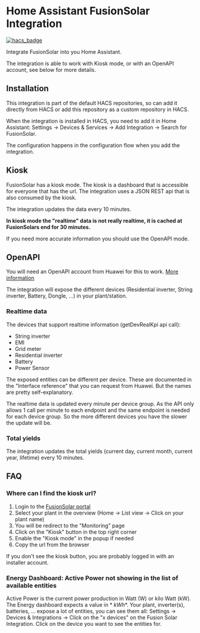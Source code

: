 # Home Assistant FusionSolar Integration

[![hacs_badge](https://img.shields.io/badge/HACS-Default-41BDF5.svg)](https://github.com/hacs/integration)

Integrate FusionSolar into you Home Assistant.

The integration is able to work with Kiosk mode, or with an OpenAPI account, see below for more details.

## Installation

This integration is part of the default HACS repositories, so can add it directly from HACS or add this repository as a
custom repository in HACS.

When the integration is installed in HACS, you need to add it in Home Assistant: Settings → Devices & Services → Add
Integration → Search for FusionSolar.

The configuration happens in the configuration flow when you add the integration.

## Kiosk

FusionSolar has a kiosk mode. The kiosk is a dashboard that is accessible for everyone that has the url.
The integration uses a JSON REST api that is also consumed by the kiosk.

The integration updates the data every 10 minutes.

**In kiosk mode the "realtime" data is not really realtime, it is cached at FusionSolars end for 30 minutes.**

If you need more accurate information you should use the OpenAPI mode.

## OpenAPI

You will need an OpenAPI account from Huawei for this to
work. [More information](https://forum.huawei.com/enterprise/en/communicate-with-fusionsolar-through-an-openapi-account/thread/591478-100027)

The integration will expose the different devices (Residential inverter, String inverter, Battery, Dongle, ...) in
your plant/station.

### Realtime data

The devices that support realtime information (getDevRealKpi api call):

* String inverter
* EMI
* Grid meter
* Residential inverter
* Battery
* Power Sensor

The exposed entities can be different per device. These are documented in the "Interface reference" that you can
request from Huawei. But the names are pretty self-explanatory.

The realtime data is updated every minute per device group. As the API only allows 1 call per minute to each
endpoint and the same endpoint is needed for each device group. So the more different devices you have the slower
the update will be.

### Total yields

The integration updates the total yields (current day, current month, current year, lifetime) every 10 minutes.

## FAQ

### Where can I find the kiosk url?

1. Login to the [FusionSolar portal](https://eu5.fusionsolar.huawei.com/)
2. Select your plant in the overview (Home → List view → Click on your plant name)
3. You will be redirect to the "Monitoring" page
4. Click on the "Kiosk" button in the top right corner
5. Enable the "Kiosk mode" in the popup if needed
6. Copy the url from the browser

If you don't see the kiosk button, you are probably logged in with an installer account.

### Energy Dashboard: Active Power not showing in the list of available entities

Active Power is the current power production in Watt (W) or kilo Watt (kW). The Energy dashboard expects a value in *
*kWh**.
Your plant, inverter(s), batteries, ... expose a lot of entities, you can see them all: Settings → Devices &
Integrations → Click on the "x devices" on the Fusion Solar Integration. Click on the device you want to see the
entities for.
